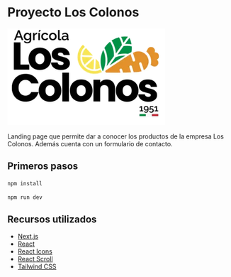 # Proyecto Los Colonos

![Los Colonos](./src//assets//images/Logo_LC.webp)

Landing page que permite dar a conocer los productos de la empresa Los Colonos. Además cuenta con un formulario de contacto.

## Primeros pasos

```bash
npm install
```

```bash
npm run dev
```

## Recursos utilizados

- [Next.js](https://nextjs.org)
- [React](https://reactjs.org)
- [React Icons](https://react-icons.github.io/react-icons)
- [React Scroll](https://github.com/fishtank/react-scroll)
- [Tailwind CSS](https://tailwindcss.com)

